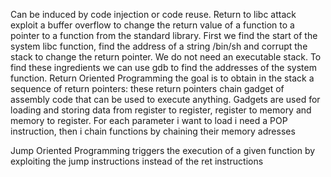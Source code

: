 Can be induced by code injection or code reuse.
Return to libc attack
	exploit a buffer overflow to change the return value of a function to a pointer to a function from the standard library. First we find the start of the system libc function, find the address of a string /bin/sh and corrupt the stack to change the return pointer. We do not need an executable stack. To find these ingredients we can use gdb to find the addresses of the system function.
Return Oriented Programming
	the goal is to obtain in the stack a sequence of return pointers: these return pointers chain gadget of assembly code that can be used to execute anything.
	Gadgets are used for loading and storing data from register to register, register to memory and memory to register. For each parameter i want to load i need a POP instruction, then i chain functions by chaining their memory adresses
	
Jump Oriented Programming
	triggers the execution of a given function by exploiting the jump instructions instead of the ret instructions
	
